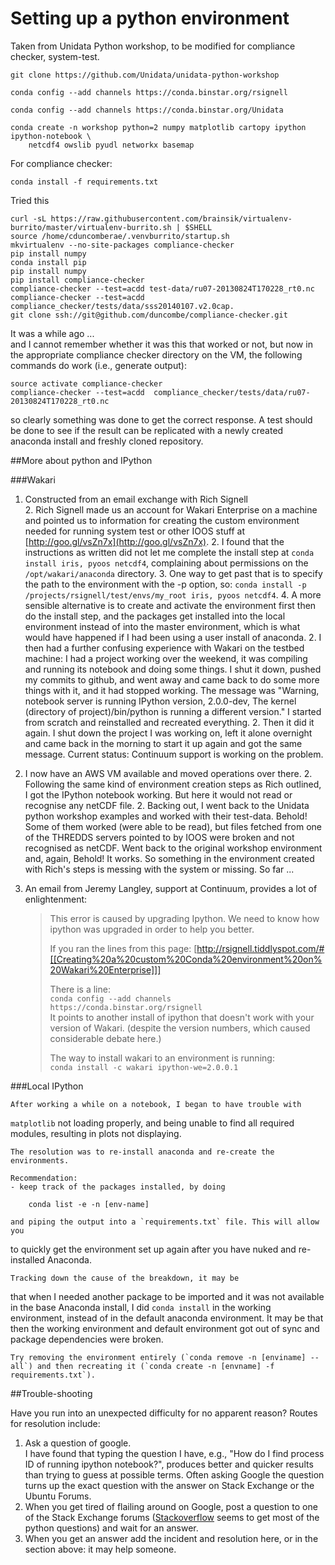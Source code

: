 
# Setting up a python environment

Taken from Unidata Python workshop, to be modified for compliance checker, system-test.

```
git clone https://github.com/Unidata/unidata-python-workshop

conda config --add channels https://conda.binstar.org/rsignell

conda config --add channels https://conda.binstar.org/Unidata

conda create -n workshop python=2 numpy matplotlib cartopy ipython ipython-notebook \
    netcdf4 owslib pyudl networkx basemap

```

For compliance checker:

`conda install -f requirements.txt`


Tried this
```
curl -sL https://raw.githubusercontent.com/brainsik/virtualenv-burrito/master/virtualenv-burrito.sh | $SHELL
source /home/cduncomberae/.venvburrito/startup.sh
mkvirtualenv --no-site-packages compliance-checker
pip install numpy
conda install pip
pip install numpy
pip install compliance-checker
compliance-checker --test=acdd test-data/ru07-20130824T170228_rt0.nc
compliance-checker --test=acdd compliance_checker/tests/data/sss20140107.v2.0cap.
git clone ssh://git@github.com/duncombe/compliance-checker.git
```

It was a while ago ...   
and I cannot remember whether it was this that worked or not, but now in the appropriate compliance checker directory on the VM, the following commands do work (i.e., generate output):

``` 
source activate compliance-checker
compliance-checker --test=acdd  compliance_checker/tests/data/ru07-20130824T170228_rt0.nc
```

so clearly something was done to get the correct response. A test should be done to see if the result can be replicated with a newly created anaconda install and freshly cloned repository. 


##More about python and IPython 

###Wakari
1. Constructed from an email exchange with Rich Signell   
    2.  Rich Signell made us an account for Wakari Enterprise on a machine and pointed us to information for creating the custom environment needed for running system test or other IOOS stuff at [http://goo.gl/vsZn7x](http://goo.gl/vsZn7x).
    2.  I found that the instructions as written did not let me complete the install step at `conda install iris, pyoos netcdf4`, complaining about permissions on the `/opt/wakari/anaconda` directory. 
        3.  One way to get past that is to specify the path to the environment with the -p option, so: `conda install -p /projects/rsignell/test/envs/my_root iris, pyoos netcdf4`. 
        4.  A more sensible alternative is to create and activate the environment first then do the install step, and the packages get installed into the local environment instead of into the master environment, which is what would have happened if I had been using a user install of anaconda. 
    2. I then had a further confusing experience with Wakari on the testbed machine: I had a project working over the weekend, it was compiling and running its notebook and doing some things. I shut it down, pushed my commits to github, and went away and came back to do some more things with it, and it had stopped working. The message was "Warning, notebook server is running IPython version, 2.0.0-dev, The kernel (directory of project)/bin/python is running a different version."  I started from scratch and reinstalled and recreated everything. 
    2. Then it did it again. I shut down the project I was working on, left it alone overnight and came back in the morning to start it up again and got the same message. Current status: Continuum support is working on the problem.    
1.  I now have an AWS VM available and moved operations over there.
    2.  Following the same kind of environment creation steps as Rich outlined, I got the IPython notebook working. But here it would not read or recognise any netCDF file. 
    2.  Backing out, I went back to the Unidata python workshop examples and worked with their test-data. Behold! Some of them worked (were able to be read), but files fetched from one of the THREDDS servers pointed to by IOOS were broken and not recognised as netCDF. Went back to the original workshop environment and, again, Behold! It works. So something in the environment created with Rich's steps is messing with the system or missing. So far ...   
1.  An email from Jeremy Langley, support at Continuum, provides a lot of enlightenment: 

    > This error is caused by upgrading Ipython.  We need to know how ipython was upgraded in order to help you better.
    >
    > If you ran the lines from this page:
    > [http://rsignell.tiddlyspot.com/#[[Creating%20a%20custom%20Conda%20environment%20on%20Wakari%20Enterprise]]]
    > 
    > There is a line:    
    > `conda config --add channels https://conda.binstar.org/rsignell`    
    > It points to another install of ipython that doesn't work with your version of Wakari.  (despite the version numbers, which caused considerable debate here.)
    > 
    > The way to install wakari to an environment is running:    
    > `conda install -c wakari ipython-we=2.0.0.1`    
    > 

###Local IPython

    After working a while on a notebook, I began to have trouble with
`matplotlib` not loading properly, and being unable to find all required
modules, resulting in plots not displaying. 

    The resolution was to re-install anaconda and re-create the  environments. 

    Recommendation: 
    - keep track of the packages installed, by doing   
```
	conda list -e -n [env-name] 
```

    and piping the output into a `requirements.txt` file. This will allow you
to quickly get the environment set up again after you have nuked and
re-installed Anaconda.

    Tracking down the cause of the breakdown, it may be
that when I needed another package to be imported and it was not available in
the base Anaconda install, I did `conda install` in the working environment,
instead of in the default anaconda environment. It may be that then the working
environment and default environment got out of sync and 
package dependencies were broken. 

    Try removing the environment entirely (`conda remove -n [enviname] --all`) and then recreating it (`conda create -n [envname] -f requirements.txt`). 

##Trouble-shooting

Have you run into an unexpected difficulty for no apparent reason? Routes for resolution include:

1. Ask a question of google.    
    I have found that typing the question I have, e.g., "How do I find process ID of running ipython notebook?", 
produces better and quicker results than trying to guess at possible terms.
Often asking Google the question turns up the exact question with the answer on
Stack Exchange or the Ubuntu Forums.
2. When you get tired of flailing around on Google, post a question to 
one of the Stack Exchange forums
([Stackoverflow](http://stackoverflow.com/questions/tagged/python) seems to get most of the 
python questions) and wait for an answer.
3. When you get an answer add the incident and resolution here, or in the section above: it may help someone.




<!-- vim: se nowrap tw=0 : -->

